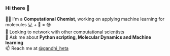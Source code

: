 ### Hi there 👋

👩‍💻 I'm a **Computational Chemist**, working on applying machine learning for molecules 💻  + 🧪 = 😎\
👀 Looking to network with other computational scientists\
💬 Ask me about **Python scripting, Molecular Dynamics and Machine learning**\
📫 Reach me at [@gandhi_heta](https://twitter.com/gandhi_heta)


<!--
**hgandhi2411/hgandhi2411** is a ✨ _special_ ✨ repository because its `README.md` (this file) appears on your GitHub profile.

Here are some ideas to get you started:

- 🔭 I’m currently working on ...
- 🌱 I’m currently learning ...
- 👯 I’m looking to collaborate on ...
- 🤔 I’m looking for help with ...
- 💬 Ask me about ...
- 📫 How to reach me: ...
- 😄 Pronouns: ...
- ⚡ Fun fact: ...
-->
